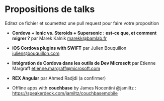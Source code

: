 # Propositions de talks

Editez ce fichier et soumettez une pull request pour faire votre proposition

 - **Cordova + Ionic vs. Steroids + Supersonic : est-ce que, et comment migrer ?** par Marek Kalnik <marekk@bamlab.fr>

 - **iOS Cordova plugins with SWIFT** par Julien Bouquillon <julien@bouquillon.com>

 - **Intégration de Cordova dans les outils de Dev Microsoft** par Etienne Margraff <etienne.margraff@microsoft.com>

 - **REX Angular** par Ahmed Radjdi (a confirmer)
 
 - Offline apps with **couchbase** by James Nocentini @jamiltz : https://speakerdeck.com/jamiltz/couchbasemobile
